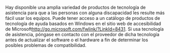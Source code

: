 <Token xmlns:xlink="http://www.w3.org/1999/xlink">Hay disponible una amplia variedad de productos de tecnología de asistencia para que a las personas con alguna discapacidad les resulte más fácil usar los equipos. Puede tener acceso a un catálogo de productos de tecnología de ayuda basados en Windows en el <externalLink xmlns="http://ddue.schemas.microsoft.com/authoring/2003/5"><linkText>sitio web de accesibilidad de Microsoft</linkText><linkUri>http://go.microsoft.com/fwlink/?LinkId=8431</linkUri></externalLink>. Si usa tecnología de asistencia, póngase en contacto con el proveedor de dicha tecnología antes de actualizar el software o el hardware a fin de determinar los posibles problemas de compatibilidad.</Token>

<!--HONumber=Jun16_HO4-->


